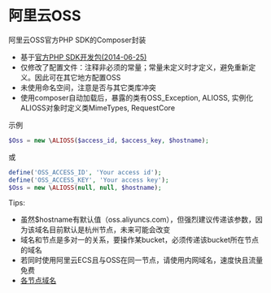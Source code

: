 # 阿里云OSS

阿里云OSS官方PHP SDK的Composer封装

* 基于[官方PHP SDK开发包(2014-06-25)](http://docs.aliyun.com/?spm=5176.383663.9.7.WhuzGU#/oss/sdk/sdk-download&php)
* 仅修改了配置文件：注释非必须的常量；常量未定义时才定义，避免重新定义。因此可在其它地方配置OSS
* 未使用命名空间，注意是否与其它类库冲突
* 使用composer自动加载后，暴露的类有OSS_Exception, ALIOSS, 实例化ALIOSS对象时定义类MimeTypes, RequestCore

示例

```PHP
$Oss = new \ALIOSS($access_id, $access_key, $hostname);
```

或

```PHP
define('OSS_ACCESS_ID', 'Your access id');
define('OSS_ACCESS_KEY', 'Your access key');
$Oss = new \ALIOSS(null, null, $hostname);
```

Tips:

* 虽然$hostname有默认值（oss.aliyuncs.com），但强烈建议传递该参数，因为该域名目前默认是杭州节点，未来可能会改变
* 域名和节点是多对一的关系，要操作某bucket，必须传递该bucket所在节点的域名
* 若同时使用阿里云ECS且与OSS在同一节点，请使用内网域名，速度快且流量免费
* [各节点域名](http://docs.aliyun.com/?spm=5176.383663.9.11.Bvtco9#/oss/product-documentation/domain-region)
